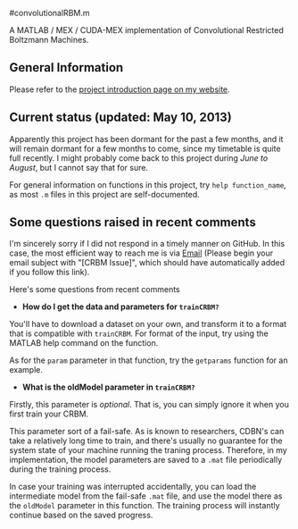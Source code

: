 #convolutionalRBM.m


A MATLAB / MEX / CUDA-MEX implementation of Convolutional Restricted Boltzmann Machines.

## General Information
Please refer to the [project introduction page on my website](http://qipeng.me/software/convolutional-rbm.html).

## Current status (updated: May 10, 2013)
Apparently this project has been dormant for the past a few months, and it will remain dormant for a few months to come, since my timetable is quite full recently. I might probably come back to this project during *June to August*, but I cannot say that for sure.

For general information on functions in this project, try `help function_name`, as most `.m` files in this project are self-documented.

## Some questions raised in recent comments
I'm sincerely sorry if I did not respond in a timely manner on GitHub. In this case, the most efficient way to reach me is via [Email](mailto:qipeng.thu@gmail.com?subject=[CRBM%20Issue]) (Please begin your email subject with "[CRBM Issue]", which should have automatically added if you follow this link). 

Here's some questions from recent comments

* **How do I get the data and parameters for `trainCRBM?`**
 
You'll have to download a dataset on your own, and transform it to a format that is compatible with `trainCRBM`. For format of the input, try using the MATLAB help command on the function. 

As for the `param` parameter in that function, try the `getparams` function for an example.

* **What is the oldModel parameter in `trainCRBM?`**

Firstly, this parameter is *optional*. That is, you can simply ignore it when you first train your CRBM.

This parameter sort of a fail-safe. As is known to researchers, CDBN's can take a relatively long time to train, and there's usually no guarantee for the system state of your machine running the traning process. Therefore, in my implementation, the model parameters are saved to a `.mat` file periodically during the training process.

In case your training was interrupted accidentally, you can load the intermediate model from the fail-safe `.mat` file, and use the model there as the `oldModel` parameter in this function. The training process will instantly continue based on the saved progress.
